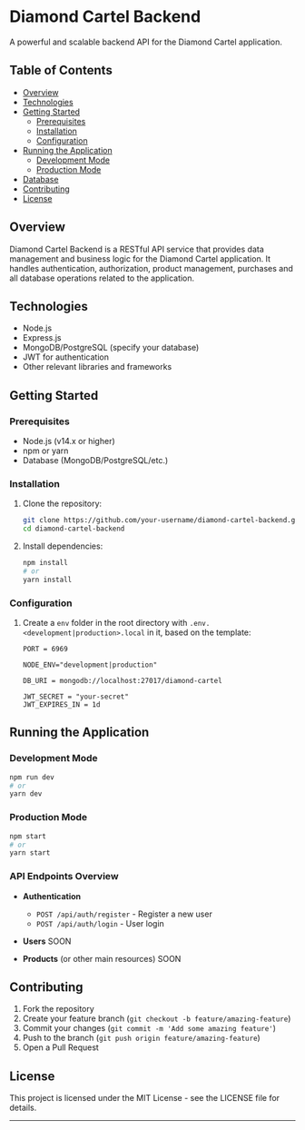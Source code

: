 # Diamond Cartel Backend

A powerful and scalable backend API for the Diamond Cartel application.

## Table of Contents

- [Overview](#overview)
- [Technologies](#technologies)
- [Getting Started](#getting-started)
  - [Prerequisites](#prerequisites)
  - [Installation](#installation)
  - [Configuration](#configuration)
- [Running the Application](#running-the-application)
  - [Development Mode](#development-mode)
  - [Production Mode](#production-mode)
- [Database](#database)
- [Contributing](#contributing)
- [License](#license)

## Overview

Diamond Cartel Backend is a RESTful API service that provides data management and business logic for the Diamond Cartel application. It handles authentication, authorization, product management, purchases and all database operations related to the application.


## Technologies

- Node.js
- Express.js
- MongoDB/PostgreSQL (specify your database)
- JWT for authentication
- Other relevant libraries and frameworks

## Getting Started

### Prerequisites

- Node.js (v14.x or higher)
- npm or yarn
- Database (MongoDB/PostgreSQL/etc.)

### Installation

1. Clone the repository:
   ```bash
   git clone https://github.com/your-username/diamond-cartel-backend.git
   cd diamond-cartel-backend
   ```

2. Install dependencies:
   ```bash
   npm install
   # or
   yarn install
   ```

### Configuration

1. Create a `env` folder in the root directory with `.env.<development|production>.local` in it, based on the template:
   ```
   PORT = 6969

   NODE_ENV="development|production"

   DB_URI = mongodb://localhost:27017/diamond-cartel

   JWT_SECRET = "your-secret"
   JWT_EXPIRES_IN = 1d
   ```

## Running the Application

### Development Mode

```bash
npm run dev
# or
yarn dev
```

### Production Mode

```bash
npm start
# or
yarn start
```

### API Endpoints Overview

- **Authentication**
  - `POST /api/auth/register` - Register a new user
  - `POST /api/auth/login` - User login

- **Users**
  SOON

- **Products** (or other main resources)
  SOON


## Contributing

1. Fork the repository
2. Create your feature branch (`git checkout -b feature/amazing-feature`)
3. Commit your changes (`git commit -m 'Add some amazing feature'`)
4. Push to the branch (`git push origin feature/amazing-feature`)
5. Open a Pull Request

## License

This project is licensed under the MIT License - see the LICENSE file for details.

---